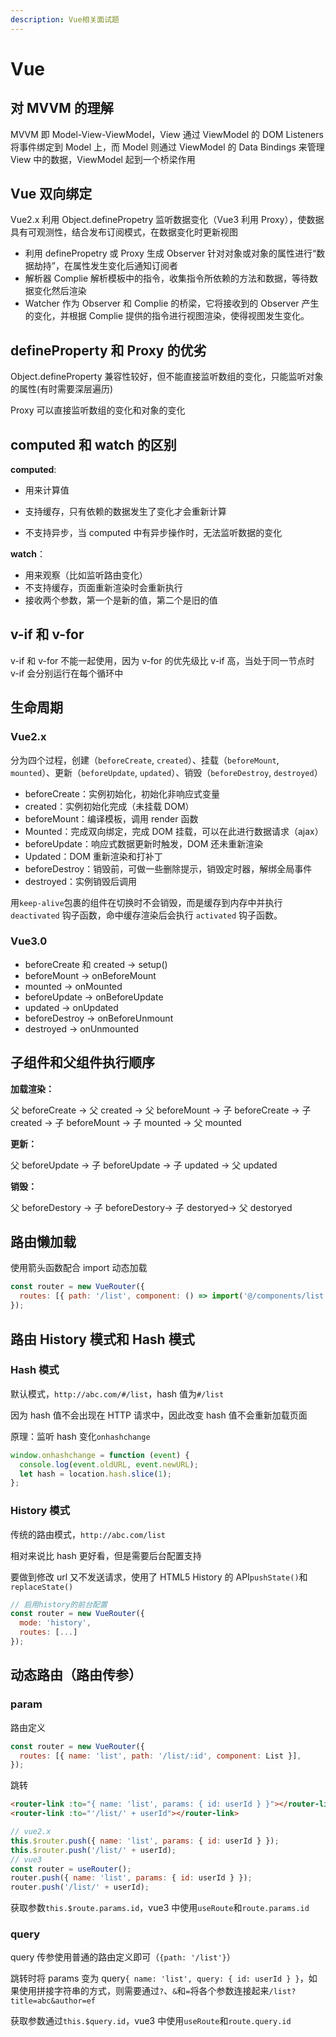 ```yaml
---
description: Vue相关面试题
---
```


# Vue

## 对 MVVM 的理解

MVVM 即 Model-View-ViewModel，View 通过 ViewModel 的 DOM Listeners 将事件绑定到 Model 上，而 Model 则通过 ViewModel 的 Data Bindings 来管理 View 中的数据，ViewModel 起到一个桥梁作用

## Vue 双向绑定

Vue2.x 利用 Object.definePropetry 监听数据变化（Vue3 利用 Proxy），使数据具有可观测性，结合发布订阅模式，在数据变化时更新视图

- 利用 definePropetry 或 Proxy 生成 Observer 针对对象或对象的属性进行“数据劫持”，在属性发生变化后通知订阅者
- 解析器 Complie 解析模板中的指令，收集指令所依赖的方法和数据，等待数据变化然后渲染
- Watcher 作为 Observer 和 Complie 的桥梁，它将接收到的 Observer 产生的变化，并根据 Complie 提供的指令进行视图渲染，使得视图发生变化。

## defineProperty 和 Proxy 的优劣

Object.defineProperty 兼容性较好，但不能直接监听数组的变化，只能监听对象的属性(有时需要深层遍历)

Proxy 可以直接监听数组的变化和对象的变化

## computed 和 watch 的区别

**computed**:

- 用来计算值

- 支持缓存，只有依赖的数据发生了变化才会重新计算
- 不支持异步，当 computed 中有异步操作时，无法监听数据的变化

**watch**：

- 用来观察（比如监听路由变化）
- 不支持缓存，页面重新渲染时会重新执行
- 接收两个参数，第一个是新的值，第二个是旧的值

## v-if 和 v-for

v-if 和 v-for 不能一起使用，因为 v-for 的优先级比 v-if 高，当处于同一节点时 v-if 会分别运行在每个循环中

## 生命周期

### Vue2.x

分为四个过程，创建（`beforeCreate`, `created`）、挂载（`beforeMount`, `mounted`）、更新（`beforeUpdate`, `updated`）、销毁（`beforeDestroy`, `destroyed`）

- beforeCreate：实例初始化，初始化非响应式变量
- created：实例初始化完成（未挂载 DOM）
- beforeMount：编译模板，调用 render 函数
- Mounted：完成双向绑定，完成 DOM 挂载，可以在此进行数据请求（ajax）
- beforeUpdate：响应式数据更新时触发，DOM 还未重新渲染
- Updated：DOM 重新渲染和打补丁
- beforeDestroy：销毁前，可做一些删除提示，销毁定时器，解绑全局事件
- destroyed：实例销毁后调用

用`keep-alive`包裹的组件在切换时不会销毁，而是缓存到内存中并执行 `deactivated` 钩子函数，命中缓存渲染后会执行 `activated` 钩子函数。

### Vue3.0

- beforeCreate 和 created -> setup()
- beforeMount -> onBeforeMount
- mounted -> onMounted
- beforeUpdate -> onBeforeUpdate
- updated -> onUpdated
- beforeDestroy -> onBeforeUnmount
- destroyed -> onUnmounted

## 子组件和父组件执行顺序

**加载渲染：**

父 beforeCreate -> 父 created -> 父 beforeMount -> 子 beforeCreate -> 子 created -> 子 beforeMount -> 子 mounted -> 父 mounted

**更新：**

父 beforeUpdate -> 子 beforeUpdate -> 子 updated -> 父 updated

**销毁：**

父 beforeDestory -> 子 beforeDestory-> 子 destoryed-> 父 destoryed

## 路由懒加载

使用箭头函数配合 import 动态加载

```javascript
const router = new VueRouter({
  routes: [{ path: '/list', component: () => import('@/components/list.vue') }],
});
```

## 路由 History 模式和 Hash 模式

### Hash 模式

默认模式，`http://abc.com/#/list`，hash 值为`#/list`

因为 hash 值不会出现在 HTTP 请求中，因此改变 hash 值不会重新加载页面

原理：监听 hash 变化`onhashchange`

```javascript
window.onhashchange = function (event) {
  console.log(event.oldURL, event.newURL);
  let hash = location.hash.slice(1);
};
```

### History 模式

传统的路由模式，`http://abc.com/list`

相对来说比 hash 更好看，但是需要后台配置支持

要做到修改 url 又不发送请求，使用了 HTML5 History 的 API`pushState()`和`replaceState()`

```javascript
// 启用history的前台配置
const router = new VueRouter({
  mode: 'history',
  routes: [...]
});
```

## 动态路由（路由传参）

### param

路由定义

```javascript
const router = new VueRouter({
  routes: [{ name: 'list', path: '/list/:id', component: List }],
});
```

跳转

```html
<router-link :to="{ name: 'list', params: { id: userId } }"></router-link>
<router-link :to="'/list/' + userId"></router-link>
```

```javascript
// vue2.x
this.$router.push({ name: 'list', params: { id: userId } });
this.$router.push('/list/' + userId);
// vue3
const router = useRouter();
router.push({ name: 'list', params: { id: userId } });
router.push('/list/' + userId);
```

获取参数`this.$route.params.id`，vue3 中使用`useRoute`和`route.params.id`

### query

query 传参使用普通的路由定义即可（`{path: '/list'}`）

跳转时将 params 变为 query`{ name: 'list', query: { id: userId } }`，如果使用拼接字符串的方式，则需要通过`?`、`&`和`=`将各个参数连接起来`/list?title=abc&author=ef`

获取参数通过`this.$query.id`，vue3 中使用`useRoute`和`route.query.id`

